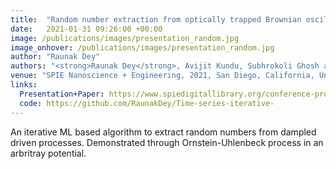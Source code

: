 ```yaml
---
title:  "Random number extraction from optically trapped Brownian oscillator using an iterative algorithm"
date:   2021-01-31 09:26:00 +00:00
image: /publications/images/presentation_random.jpg
image_onhover: /publications/images/presentation_random.jpg
author: "Raunak Dey"
authors: "<strong>Raunak Dey</strong>, Avijit Kundu, Subhrokoli Ghosh and Ayan Banerjee. "
venue: "SPIE Nanoscience + Engineering, 2021, San Diego, California, United States"
links:
  Presentation+Paper: https://www.spiedigitallibrary.org/conference-proceedings-of-spie/11798/117980F/Random-number-extraction-from-optically-trapped-Brownian-oscillator-using-an/10.1117/12.2596502.short
  code: https://github.com/RaunakDey/Time-series-iterative-
---
```

An iterative ML based algorithm to extract random numbers from dampled driven processes. Demonstrated through Ornstein-Uhlenbeck process in an arbritray potential.